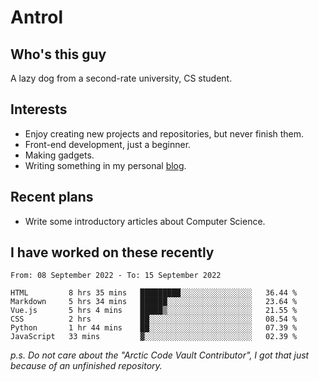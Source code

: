 # Antrol

## Who's this guy

A lazy dog from a second-rate university, CS student.

## Interests

* Enjoy creating new projects and repositories, but never finish them.
* Front-end development, just a beginner.
* Making gadgets.
* Writing something in my personal [blog](https://blog.antrol.xyz/).

## Recent plans

* Write some introductory articles about Computer Science.

<!--
* Try to develop a website for [Anime4KCPP](https://github.com/TianZerL/Anime4KCPP).
* Develop a Markdown renderer which user can customize its css, of course it is GUI-based.~~(If I could finish  it before getting bored)~~
* Work with my [teammates](https://github.com/SWJTU-Lazy-Dogs).
* Find something interests me, as a hobby after finishing my ~~boring~~ homework.
-->

## I have worked on these recently

<!--START_SECTION:waka-->

```text
From: 08 September 2022 - To: 15 September 2022

HTML         8 hrs 35 mins   █████████░░░░░░░░░░░░░░░░   36.44 %
Markdown     5 hrs 34 mins   ██████░░░░░░░░░░░░░░░░░░░   23.64 %
Vue.js       5 hrs 4 mins    █████▒░░░░░░░░░░░░░░░░░░░   21.55 %
CSS          2 hrs           ██░░░░░░░░░░░░░░░░░░░░░░░   08.54 %
Python       1 hr 44 mins    ██░░░░░░░░░░░░░░░░░░░░░░░   07.39 %
JavaScript   33 mins         ▓░░░░░░░░░░░░░░░░░░░░░░░░   02.39 %
```

<!--END_SECTION:waka-->

*p.s.  Do not care about the "Arctic Code Vault Contributor", I got that just because of an unfinished repository.*

<!--
**qzmlgfj/qzmlgfj** is a ✨ _special_ ✨ repository because its `README.md` (this file) appears on your GitHub profile.

Here are some ideas to get you started:

- 🔭 I’m currently working on ...
- 🌱 I’m currently learning ...
- 👯 I’m looking to collaborate on ...
- 🤔 I’m looking for help with ...
- 💬 Ask me about ...
- 📫 How to reach me: ...
- 😄 Pronouns: ...
- ⚡ Fun fact: ...
-->
